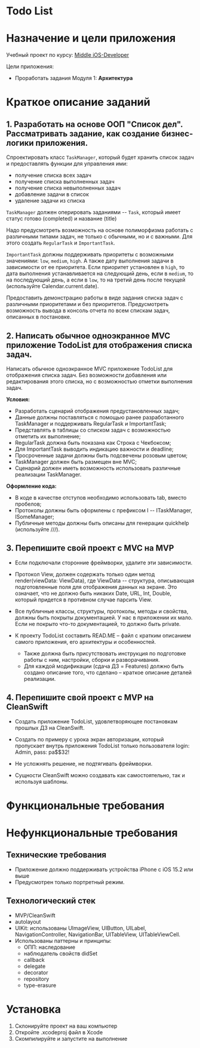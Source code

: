# Todo List

# Назначение и цели приложения

Учебный проект по курсу: [Middle iOS-Developer](https://swiftbook.org/professions/71/show_promo)

Цели приложения:

- Проработать задания Модуля 1: **Архитектура**

# Краткое описание заданий

## 1. Разработать на основе ООП "Список дел". Рассматривать задание, как создание бизнес-логики приложения.

Спроектировать класс `TaskManager`, который будет хранить список задач и предоставлять функции для управления ими:

- получение списка всех задач
- получение списка выполненных задач
- получение списка невыполненных задач
- добавление задачи в список
- удаление задачи из списка

`TaskManager` должен оперировать заданиями -- `Task`, который имеет статус готово (completed) и название (title)

Надо предусмотреть возможность на основе полиморфизма работать с различными типами задач, не только с обычными, но и с важными. Для этого создать `RegularTask` и `ImportantTask`. 

`ImportantTask` должны поддерживать приоритеты с возможными значениями: `low`, `medium`, `high`. А также дату выполнения задачи в зависимости от ее приоритета. Если приоритет установлен в `high`, то дата выполнения устанавливается на следующий день, если в `medium`, то на последующий день, а если в `low`, то на третий день после текущей (используйте Calendar.current.date).

Предоставить демонстрацию работы в виде задания списка задач с различными приоритетами и без приоритетов. Предусмотреть возможность вывода в консоль отчета по всем спискам задач, описанных в постановке.

## 2. Написать обычное одноэкранное MVC приложение TodoList для отображения списка задач.

Написать обычное одноэкранное MVC приложение TodoList для отображения списка задач. Без возможности добавления или редактирования этого списка, но с возможностью отметки выполнения задач.

**Условия:**

- Разработать сценарий отображения предустановленных задач;
- Данные должны поставляться с помощью ранее разработанного TaskManager и поддерживать RegularTask и ImportantTask;
- Представлять в таблицы со списком задач с возможностью отметить их выполнение;
- RegularTask должна быть показана как Строка с Чекбоксом;
- Для ImportantTask выводить индикацию важности и deadline;
- Просроченные задачи должны быть подсвечены розовым цветом;
- TaskManager должен быть размещен вне MVC;
- Сценарий должен иметь возможность использовать различные реализации TaskManager.

**Оформление кода:**

- В коде в качестве отступов необходимо использовать tab, вместо пробелов;
- Протоколы должны быть оформлены с префиксом I -- ITaskManager, ISomeManager;
- Публичные методы должны быть описаны для генерации quickhelp (используйте ///).

## 3. Перепишите свой проект с MVC на MVP 

- Если подключали сторонние фреймворки, удалите эти зависимости.

- Протокол View, должен содержать только один метод render(viewData: ViewData), где ViewData -- структура, описывающая подготовленные поля для отображения данных на экране. Это означает, что не должно быть никаких Date, URL, Int, Double, который придется в противном случае парсить View.

- Все публичные классы, структуры, протоколы, методы и свойства, должны быть покрыты документацией. У нас в приложении их мало. Если не покрыто что-то документацией, то должно быть private.

- К проекту TodoList составить READ.ME – файл с кратким описанием самого приложения, его архитектуры и особенностей.
	- Также должна быть присутствовать инструкция по подготовке работы с ним, настройки, сборки и разворачивания.
	- Для каждой модификации (сдача ДЗ = Features) должно быть создано описание того, что сделано – краткое описание деталей реализации.
	
## 4. Перепишите свой проект с MVP на CleanSwift

- Создать приложение TodoList, удовлетворяющее постановкам прошлых ДЗ на CleanSwift.

- Создать по примеру с урока экран авторизации, который пропускает внутрь приложения TodoList только пользователя login: Admin, pass: pa$$32!

- Не усложнять решение, не подтягивать фреймворки.

- Сущности CleanSwift можно создавать как самостоятельно, так и используя шаблоны.

# Функциональные требования

# Нефункциональные требования

## Технические требования

- Приложение должно поддерживать устройства iPhone с iOS 15.2 или выше 
- Предусмотрен только портретный режим.

## Технологический стек

- MVP/CleanSwift
- autolayout
- UIKit: использованы UImageView, UIButton, UILabel, NavigationController, NavigationBar, UITableView, UITableViewCell.
- Использованы паттерны и принципы:
	- ОПП: наследование
	- наблюдатель свойств didSet
	- callback
	- delegate
	- decorator
	- repository
	- type-erasure

# Установка

1. Склонируйте проект на ваш компьютер
2. Откройте .xcodeproj файл в Xcode
3. Скомпилируйте и запустите на выполнение
